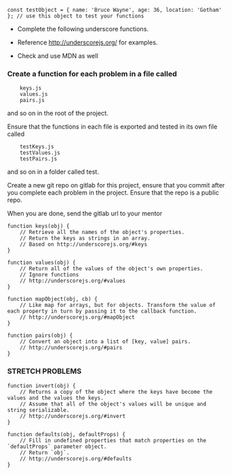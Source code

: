 ```
const testObject = { name: 'Bruce Wayne', age: 36, location: 'Gotham' }; // use this object to test your functions

```
- Complete the following underscore functions.

- Reference http://underscorejs.org/ for examples.

- Check and use MDN as well


 ### Create a function for each problem in a file called
        keys.js
        values.js
        pairs.js
   and so on in the root of the project.

 Ensure that the functions in each file is exported and tested in its own file called
       
        testKeys.js
        testValues.js
        testPairs.js
   
 and so on in a folder called test.

 Create a new git repo on gitlab for this project, ensure that you commit after you complete each problem in the project.
    Ensure that the repo is a public repo.

When you are done, send the gitlab url to your mentor

```
function keys(obj) {
    // Retrieve all the names of the object's properties.
    // Return the keys as strings in an array.
    // Based on http://underscorejs.org/#keys
}
```

```
function values(obj) {
    // Return all of the values of the object's own properties.
    // Ignore functions
    // http://underscorejs.org/#values
}
```


```
function mapObject(obj, cb) {
    // Like map for arrays, but for objects. Transform the value of each property in turn by passing it to the callback function.
    // http://underscorejs.org/#mapObject
}
```

```
function pairs(obj) {
    // Convert an object into a list of [key, value] pairs.
    // http://underscorejs.org/#pairs
}
```


### STRETCH PROBLEMS 

```
function invert(obj) {
    // Returns a copy of the object where the keys have become the values and the values the keys.
    // Assume that all of the object's values will be unique and string serializable.
    // http://underscorejs.org/#invert
}
```

```
function defaults(obj, defaultProps) {
    // Fill in undefined properties that match properties on the `defaultProps` parameter object.
    // Return `obj`.
    // http://underscorejs.org/#defaults
}
```